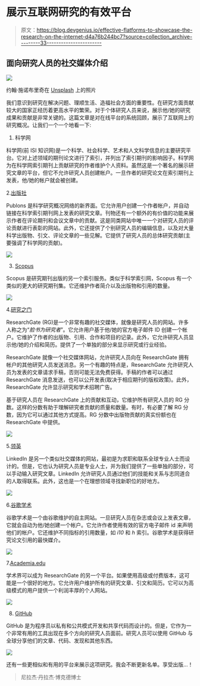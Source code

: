 # 展示互联网研究的有效平台

> 原文：<https://blog.devgenius.io/effective-flatforms-to-showcase-the-research-on-the-internet-d4a76b244bc7?source=collection_archive---------33----------------------->

## 面向研究人员的社交媒体介绍

![](img/150445bfff6644033267f4f4586c0fab.png)

约翰·施诺布里奇在 [Unsplash](https://unsplash.com?utm_source=medium&utm_medium=referral) 上的照片

我们意识到研究在解决问题、理顺生活、造福社会方面的重要性。在研究方面贡献较大的国家正经历着更高水平的繁荣。对于个体研究人员来说，展示他/她的研究成果和贡献是非常关键的。这篇文章是对在线平台的系统回顾，展示了互联网上的研究概况。让我们一个一个地看一下:

1.  科学网

科学网(前 ISI 知识网)是一个科学、社会科学、艺术和人文科学信息的主要研究平台。它对上述领域的期刊论文进行了索引，并列出了索引期刊的影响因子。科学网为在科学网索引期刊上贡献研究的作者维护个人资料。虽然这是一个著名的展示研究文章的平台，但它不允许研究人员创建帐户。一旦作者的研究论文在索引期刊上发表，他/她的帐户就会被创建。

2.[出版社](https://publons.com/researcher/1592857/neeraj-dhanraj-bokde/)

Publons 是科学研究概况网络的新界面。它允许用户创建一个作者帐户，并自动链接在科学索引期刊网上发表的研究文章。刊物还有一个额外的有价值的功能来展示作者在评论期刊和会议文章中的贡献。这是同类网站中唯一一个对研究人员的评论贡献进行表彰的网站。此外，它还提供了个别研究人员的编辑信息，以及对大量科学出版物、引文、评论文章的一些见解。它提供了研究人员的总体研究贡献(主要强调了科学网的贡献)。

![](img/90782ec959ee39196710c29cdcf57f4d.png)

3. [Scopus](https://www.scopus.com/authid/detail.uri?authorId=57148487500)

Scopus 是研究期刊出版的另一个索引服务。类似于科学索引网，Scopus 有一个类似的更大的研究期刊集。它还维护作者简介以及出版物和引用的数量。

![](img/8a749e13d03ae902bf74ff8e800ab6f9.png)

4.[研究之门](https://www.researchgate.net/profile/Neeraj_Bokde)

ResearchGate (RG)是一个非常有趣的社交媒体，就像是研究人员的网站。许多人称之为“*脸书为研究者*”。它允许用户基于他/她的官方电子邮件 ID 创建一个帐户。它维护了作者的出版物、引用、合作和项目的记录。此外，它允许研究人员显示他/她的介绍和简历。提供了一个单独的部分来显示研究或行业经验。

ResearchGate 就像一个社交媒体网站，允许研究人员向在 ResearchGate 拥有帐户的其他研究人员发送消息。另一个有趣的特点是，ResearchGate 允许研究人员为发表的文章请求手稿，否则可能无法免费获得。手稿的作者可以通过 ResearchGate 消息发送，也可以公开发表(取决于相应期刊的版权政策)。此外，ResearchGate 允许显示研究和学术招聘广告。

基于研究人员在 ResearchGate 上的贡献和互动，它维护所有研究人员的 RG 分数。这样的分数有助于理解研究者贡献的质量和数量。有时，有必要了解 RG 分数，因为它可以通过其他方式提高。RG 分数中出版物贡献的真实份额也在 ResearchGate 中提供。

![](img/b63d32babfe4734ba82ff5319debfaa7.png)

5.[领英](https://www.linkedin.com/in/neeraj-bokde-9680ba19/)

LinkedIn 是另一个类似社交媒体的网站，最初是为求职和联系全球专业人士而设计的。但是，它也认为研究人员是专业人士，并为我们提供了一些单独的部分，可以手动输入研究文章。LinkedIn 允许研究人员通过他们的技能和关系与志同道合的人取得联系。此外，这也是一个在理想领域寻找新职位的好地方。

![](img/0d97273eb1154bfd0314af32963dfc8d.png)

6.[谷歌学术](https://scholar.google.com/citations?user=N2kk4AQAAAAJ&hl=en)

谷歌学术是一个由谷歌维护的自主网站。一旦研究人员在杂志或会议上发表文章，它就会自动为他/她创建一个帐户。它允许作者使用有效的官方电子邮件 id 来声明他们的帐户。它还维护不同指标的引用数量，如 *i10* 和 *h* 索引。谷歌学术是获得研究论文引用的最快媒介。

![](img/7d00dc82661e924e5063f4da4e277b4b.png)

7.[Academia.edu](https://au.academia.edu/NeerajBokde)

学术界可以成为 ResearchGate 的另一个平台。如果使用高级或付费版本，这可能是一个很好的地方。它允许用户维护所有的研究文章、引文和简历。它可以为高级模式的用户提供一个利润丰厚的个人网站。

![](img/00fad7d7d5cbf9f275ca8ba313e84261.png)

8. [GitHub](https://github.com/neerajdhanraj)

GitHub 是为程序员以私有和公共模式开发和共享代码而设计的。但是，它作为一个非常有用的工具出现在多个方向的研究人员面前。研究人员可以使用 GitHub 与全球分享他们的文章、代码、发现和其他东西。

![](img/855b0221c6c2674024eef35f66f13e46.png)

还有一些更相似和有用的平台来展示这项研究。我会不断更新名单。享受出版…！

> 尼拉杰·丹拉杰·博克德博士